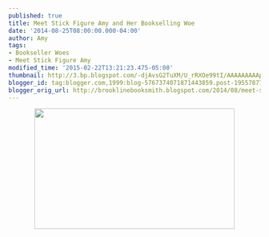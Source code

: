 ```yaml
---
published: true
title: Meet Stick Figure Amy and Her Bookselling Woe
date: '2014-08-25T08:00:00.000-04:00'
author: Amy
tags:
- Bookseller Woes
- Meet Stick Figure Amy
modified_time: '2015-02-22T13:21:23.475-05:00'
thumbnail: http://3.bp.blogspot.com/-djAvsG2TuXM/U_rRXOe99tI/AAAAAAAAApU/Qo5Lqo_iN54/s72-c/Bookseller%2BWoes.jpg
blogger_id: tag:blogger.com,1999:blog-5767374071871443859.post-1955787712627905753
blogger_orig_url: http://brooklinebooksmith.blogspot.com/2014/08/meet-stick-figure-amy-and-her.html
---
```


<div class="separator" style="clear: both; text-align: center;"><a href="http://3.bp.blogspot.com/-djAvsG2TuXM/U_rRXOe99tI/AAAAAAAAApU/Qo5Lqo_iN54/s1600/Bookseller%2BWoes.jpg" imageanchor="1" style="margin-left: 1em; margin-right: 1em;"><img border="0" src="http://3.bp.blogspot.com/-djAvsG2TuXM/U_rRXOe99tI/AAAAAAAAApU/Qo5Lqo_iN54/s1600/Bookseller%2BWoes.jpg" height="241" width="400" /></a></div><br />